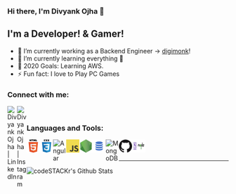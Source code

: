 ### Hi there, I'm Divyank Ojha 👋

## I'm a Developer! & Gamer!
- 🔭 I’m currently working as a Backend Engineer -> [digimonk]!
- 🌱 I’m currently learning everything 🤣
- 🥅 2020 Goals: Learning AWS.
- ⚡ Fun fact: I love to Play PC Games

### Connect with me:

[<img align="left" alt="DivyankOjha | LinkedIn" width="22px" src="https://cdn.jsdelivr.net/npm/simple-icons@v3/icons/linkedin.svg" />][linkedin]
[<img align="left" alt="DivyankOjha | Instagram" width="22px" src="https://cdn.jsdelivr.net/npm/simple-icons@v3/icons/instagram.svg" />][instagram]

<br />

### Languages and Tools:

<img align="left" alt="HTML5" width="30px" src="https://raw.githubusercontent.com/github/explore/80688e429a7d4ef2fca1e82350fe8e3517d3494d/topics/html/html.png" />
<img align="left" alt="CSS3" width="30px" src="https://raw.githubusercontent.com/github/explore/80688e429a7d4ef2fca1e82350fe8e3517d3494d/topics/css/css.png" />
<img align="left" alt="Angular" width="30px" src="https://angular.io/assets/images/logos/angularjs/AngularJS-Shield.svg" />
<img align="left" alt="JavaScript" width="30px" src="https://raw.githubusercontent.com/github/explore/80688e429a7d4ef2fca1e82350fe8e3517d3494d/topics/javascript/javascript.png" />
<img align="left" alt="Node.js" width="30px" src="https://raw.githubusercontent.com/github/explore/80688e429a7d4ef2fca1e82350fe8e3517d3494d/topics/nodejs/nodejs.png" />
<img align="left" alt="SQL" width="30px" src="https://raw.githubusercontent.com/github/explore/80688e429a7d4ef2fca1e82350fe8e3517d3494d/topics/sql/sql.png" />
<img align="left" alt="MongoDB" width="30px" src="https://static.javatpoint.com/mongodb/images/mongodb-tutorial.jpg" />
<img align="left" alt="GitHub" width="30px" src="https://raw.githubusercontent.com/github/explore/78df643247d429f6cc873026c0622819ad797942/topics/github/github.png" />
<img align="left" alt="Postman" width="30px" src="https://github.com/DivyankOjha/DivyankOjha/blob/master/heroku-node-1.png" />



<br />
<br />


---

<img align="left" alt="codeSTACKr's Github Stats" src="https://github-readme-stats.vercel.app/api?username=DivyankOjha&show_icons=true&hide_border=true&theme=merko" />

[instagram]: https://www.instagram.com/divyankojha
[linkedin]: https://www.linkedin.com/in/divyankojha
[github]: https://github.com/DivyankOjha
[digimonk]: https://digimonk.in
